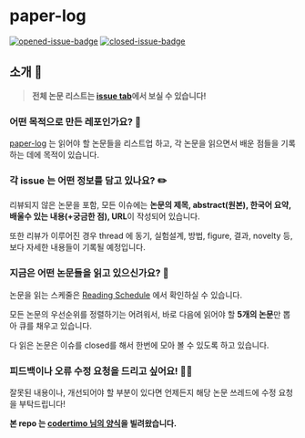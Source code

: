 # paper-log

[![opened-issue-badge](https://img.shields.io/github/issues/sypark9646/paper-logs)](https://github.com/sypark9646/paper-logs/issues)
[![closed-issue-badge](https://img.shields.io/github/issues-closed/sypark9646/paper-logs)](https://github.com/sypark9646/paper-logs/issues?utf8=%E2%9C%93&q=is%3Aissue+is%3Aclosed+)

## 소개 👋

> **전체 논문 리스트는 [issue tab](https://github.com/sypark9646/paper-logs/issues)에서 보실 수 있습니다!**

### 어떤 목적으로 만든 레포인가요? 🤔

[paper-log](https://github.com/sypark9646/paper-logs) 는 읽어야 할 논문들을 리스트업 하고, 각 논문을 읽으면서 배운 점들을 기록하는 데에 목적이 있습니다.

### 각 issue 는 어떤 정보를 담고 있나요? ✏️

리뷰되지 않은 논문을 포함, 모든 이슈에는 **논문의 제목, abstract(원본), 한국어 요약, 배울수 있는 내용(+궁금한 점), URL**이 작성되어 있습니다.

또한 리뷰가 이루어진 경우 thread 에 동기, 실험설계, 방법, figure, 결과, novelty 등, 보다 자세한 내용들이 기록될 예정입니다.

### 지금은 어떤 논문들을 읽고 있으신가요? 📖

논문을 읽는 스케줄은 [Reading Schedule](https://github.com/sypark9646/paper-logs/projects/1) 에서 확인하실 수 있습니다.

모든 논문의 우선순위를 정렬하기는 어려워서, 바로 다음에 읽어야 할 **5개의 논문**만 뽑아 큐를 채우고 있습니다.

다 읽은 논문은 이슈를 closed를 해서 한번에 모아 볼 수 있도록 하고 있습니다.

### 피드백이나 오류 수정 요청을 드리고 싶어요! 🎅🏻

잘못된 내용이나, 개선되어야 할 부분이 있다면 언제든지 해당 논문 쓰레드에 수정 요청을 부탁드립니다!

**본 repo 는 [codertimo 님의 양식](https://github.com/codertimo/paper-log)을 빌려왔습니다.**
